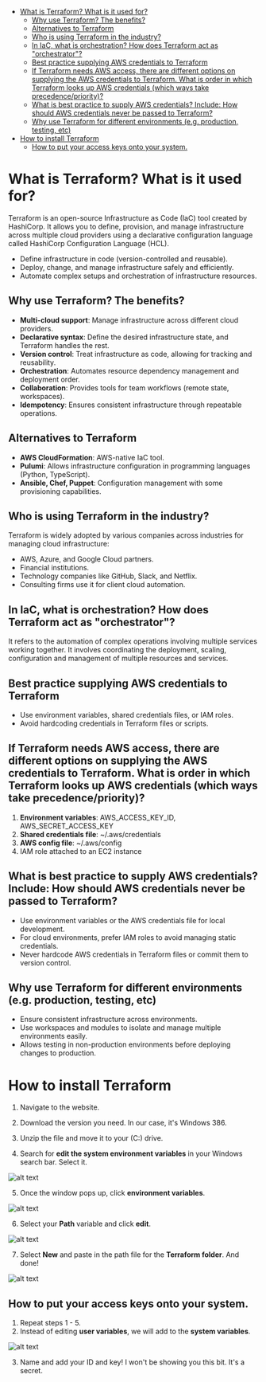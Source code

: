 - [What is Terraform? What is it used for?](#what-is-terraform-what-is-it-used-for)
  - [Why use Terraform? The benefits?](#why-use-terraform-the-benefits)
  - [Alternatives to Terraform](#alternatives-to-terraform)
  - [Who is using Terraform in the industry?](#who-is-using-terraform-in-the-industry)
  - [In IaC, what is orchestration? How does Terraform act as "orchestrator"?](#in-iac-what-is-orchestration-how-does-terraform-act-as-orchestrator)
  - [Best practice supplying AWS credentials to Terraform](#best-practice-supplying-aws-credentials-to-terraform)
  - [If Terraform needs AWS access, there are different options on supplying the AWS credentials to Terraform. What is order in which Terraform looks up AWS credentials (which ways take precedence/priority)?](#if-terraform-needs-aws-access-there-are-different-options-on-supplying-the-aws-credentials-to-terraform-what-is-order-in-which-terraform-looks-up-aws-credentials-which-ways-take-precedencepriority)
  - [What is best practice to supply AWS credentials? Include: How should AWS credentials never be passed to Terraform?](#what-is-best-practice-to-supply-aws-credentials-include-how-should-aws-credentials-never-be-passed-to-terraform)
  - [Why use Terraform for different environments (e.g. production, testing, etc)](#why-use-terraform-for-different-environments-eg-production-testing-etc)
- [How to install Terraform](#how-to-install-terraform)
  - [How to put your access keys onto your system.](#how-to-put-your-access-keys-onto-your-system)


# What is Terraform? What is it used for?
Terraform is an open-source Infrastructure as Code (IaC) tool created by HashiCorp. It allows you to define, provision, and manage infrastructure across multiple cloud providers using a declarative configuration language called HashiCorp Configuration Language (HCL).

- Define infrastructure in code (version-controlled and reusable).
- Deploy, change, and manage infrastructure safely and efficiently.
- Automate complex setups and orchestration of infrastructure resources.

## Why use Terraform? The benefits?
- **Multi-cloud support**: Manage infrastructure across different cloud providers.
- **Declarative syntax**: Define the desired infrastructure state, and Terraform handles the rest.
- **Version control**: Treat infrastructure as code, allowing for tracking and reusability.
- **Orchestration**: Automates resource dependency management and deployment order.
- **Collaboration**: Provides tools for team workflows (remote state, workspaces).
- **Idempotency**: Ensures consistent infrastructure through repeatable operations.

## Alternatives to Terraform
- **AWS CloudFormation**: AWS-native IaC tool.
- **Pulumi**: Allows infrastructure configuration in programming languages (Python, TypeScript).
- **Ansible, Chef, Puppet**: Configuration management with some provisioning capabilities.

## Who is using Terraform in the industry?
Terraform is widely adopted by various companies across industries for managing cloud infrastructure:

- AWS, Azure, and Google Cloud partners.
- Financial institutions.
- Technology companies like GitHub, Slack, and Netflix.
- Consulting firms use it for client cloud automation.

## In IaC, what is orchestration? How does Terraform act as "orchestrator"?
It refers to the automation of complex operations involving multiple services working together. It involves coordinating the deployment, scaling, configuration and management of multiple resources and services.


## Best practice supplying AWS credentials to Terraform
- Use environment variables, shared credentials files, or IAM roles.
- Avoid hardcoding credentials in Terraform files or scripts.

## If Terraform needs AWS access, there are different options on supplying the AWS credentials to Terraform. What is order in which Terraform looks up AWS credentials (which ways take precedence/priority)?
1. **Environment variables**: AWS_ACCESS_KEY_ID, AWS_SECRET_ACCESS_KEY
2. **Shared credentials file**: ~/.aws/credentials
3. **AWS config file**: ~/.aws/config
4. IAM role attached to an EC2 instance

## What is best practice to supply AWS credentials? Include: How should AWS credentials never be passed to Terraform?
- Use environment variables or the AWS credentials file for local development.
- For cloud environments, prefer IAM roles to avoid managing static credentials.
- Never hardcode AWS credentials in Terraform files or commit them to version control.

## Why use Terraform for different environments (e.g. production, testing, etc)
- Ensure consistent infrastructure across environments.
- Use workspaces and modules to isolate and manage multiple environments easily.
- Allows testing in non-production environments before deploying changes to production.

# How to install Terraform
1. Navigate to the website.
2. Download the version you need. In our case, it's Windows 386.
3. Unzip the file and move it to your (C:) drive. 

4. Search for **edit the system environment variables** in your Windows search bar. Select it.

![alt text](image.png)

5. Once the window pops up, click **environment variables**. 

![alt text](image-1.png)

6. Select your **Path** variable and click **edit**.

![alt text](image-3.png)

7. Select **New** and paste in the path file for the **Terraform folder**. And done!

![alt text](image-4.png)

## How to put your access keys onto your system. 

1. Repeat steps 1 - 5. 
2. Instead of editing **user variables**, we will add to the **system variables**.

![alt text](image-5.png)

3. Name and add your ID and key! I won't be showing you this bit. It's a secret.